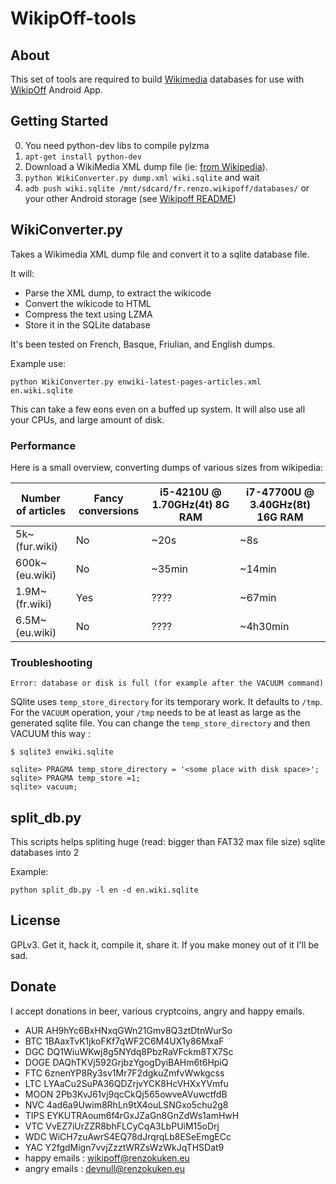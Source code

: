 # WikipOff-tools

## About

This set of tools are required to build [Wikimedia](https://www.wikimedia.org/) databases for use with [WikipOff](https://github.com/conchyliculture/wikipoff) Android App.

## Getting Started

0. You need python-dev libs to compile pylzma
  0. `apt-get install python-dev` 
0. Download a WikiMedia XML dump file (ie: [from Wikipedia](https://dumps.wikimedia.org/enwiki/latest/enwiki-latest-pages-articles.xml.bz2)).
0. `python WikiConverter.py dump.xml wiki.sqlite` and wait
0. `adb push wiki.sqlite /mnt/sdcard/fr.renzo.wikipoff/databases/` or your other Android storage (see [Wikipoff README](https://github.com/conchyliculture/wikipoff/blob/master/README.md))


## WikiConverter.py

Takes a Wikimedia XML dump file and convert it to a sqlite database file.

It will:
* Parse the XML dump, to extract the wikicode
* Convert the wikicode to HTML
* Compress the text using LZMA
* Store it in the SQLite database

It's been tested on French, Basque, Friulian, and English dumps.

Example use:

    python WikiConverter.py enwiki-latest-pages-articles.xml en.wiki.sqlite

This can take a few eons even on a buffed up system. It will also use all your CPUs, and large amount of disk.

### Performance

Here is a small overview, converting dumps of various sizes from wikipedia:

| Number of articles | Fancy conversions | i5-4210U @ 1.70GHz(4t) 8G RAM  | i7-47700U @ 3.40GHz(8t) 16G RAM |
|--------------------|-------------------|--------------------------------|---------------------------------|
| 5k~ (fur.wiki)     | No                | ~20s                           | ~8s                             |
| 600k~ (eu.wiki)    | No                | ~35min                         | ~14min                          |
| 1.9M~ (fr.wiki)    | Yes               | ????                           | ~67min                          |
| 6.5M~ (eu.wiki)    | No                | ????                           | ~4h30min                        |

### Troubleshooting

`Error: database or disk is full (for example after the VACUUM command)`

SQlite uses `temp_store_directory` for its temporary work. It defaults to `/tmp`. For the `VACUUM` operation, your `/tmp` needs to be at least as large as the generated sqlite file. You can change the `temp_store_directory` and then VACUUM this way :

    $ sqlite3 enwiki.sqlite

    sqlite> PRAGMA temp_store_directory = '<some place with disk space>';
    sqlite> PRAGMA temp_store =1;
    sqlite> vacuum;


## split_db.py

This scripts helps spliting huge (read: bigger than FAT32 max file size) sqlite databases into 2

Example:

    python split_db.py -l en -d en.wiki.sqlite

## License

GPLv3. Get it, hack it, compile it, share it.
If you make money out of it I'll be sad. 

## Donate
I accept donations in beer, various cryptcoins, angry and happy emails.
* AUR   AH9hYc6BxHNxqGWn21Gmv8Q3ztDtnWurSo
* BTC   1BAaxTvK1jkoFKf7qWF2C6M4UX1y86MxaF
* DGC   DQ1WiuWKwj8g5NYdq8PbzRaVFckm8TX7Sc
* DOGE  DAQhTKVj592GrjbzYgogDyiBAHm6t6HpiQ 
* FTC   6znenYP8Ry3sv1Mr7F2dgkuZmfvWwkgcss
* LTC   LYAaCu2SuPA36QDZrjvYCK8HcVHXxYVmfu
* MOON  2Pb3KvJ61vj9qcCkQj565owveAVuwctfdB
* NVC   4ad6a9Uwim8RhLn9tX4ouLSNGxo5chu2g8
* TIPS  EYKUTRAoum6f4rGxJZaGn8GnZdWs1amHwH
* VTC   VvEZ7iUrZZR8bhFLCyCqA3LbPUiM15oDrj
* WDC   WiCH7zuAwrS4EQ78dJrqrqLb8ESeEmgECc
* YAC   Y2fgdMign7vvjZzztWRZsWzWkJqTHSDat9
* happy emails : wikipoff@renzokuken.eu
* angry emails : devnull@renzokuken.eu
